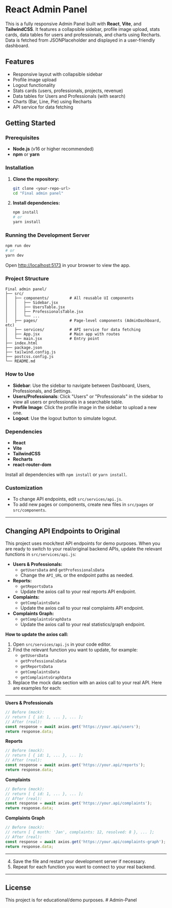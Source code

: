 # React Admin Panel

This is a fully responsive Admin Panel built with **React**, **Vite**, and **TailwindCSS**. It features a collapsible sidebar, profile image upload, stats cards, data tables for users and professionals, and charts using Recharts. Data is fetched from JSONPlaceholder and displayed in a user-friendly dashboard.

## Features
- Responsive layout with collapsible sidebar
- Profile image upload
- Logout functionality
- Stats cards (users, professionals, projects, revenue)
- Data tables for Users and Professionals (with search)
- Charts (Bar, Line, Pie) using Recharts
- API service for data fetching

## Getting Started

### Prerequisites
- **Node.js** (v16 or higher recommended)
- **npm** or **yarn**

### Installation
1. **Clone the repository:**
   ```sh
   git clone <your-repo-url>
   cd "Final admin panel"
   ```
2. **Install dependencies:**
   ```sh
   npm install
   # or
   yarn install
   ```

### Running the Development Server
```sh
npm run dev
# or
yarn dev
```
Open [http://localhost:5173](http://localhost:5173) in your browser to view the app.

### Project Structure
```
Final admin panel/
├── src/
│   ├── components/         # All reusable UI components
│   │   ├── Sidebar.jsx
│   │   ├── UsersTable.jsx
│   │   ├── ProfessionalsTable.jsx
│   │   └── ...
│   ├── pages/              # Page-level components (AdminDashboard, etc)
│   ├── services/           # API service for data fetching
│   ├── App.jsx             # Main app with routes
│   └── main.jsx            # Entry point
├── index.html
├── package.json
├── tailwind.config.js
├── postcss.config.js
└── README.md
```

### How to Use
- **Sidebar**: Use the sidebar to navigate between Dashboard, Users, Professionals, and Settings.
- **Users/Professionals**: Click "Users" or "Professionals" in the sidebar to view all users or professionals in a searchable table.
- **Profile Image**: Click the profile image in the sidebar to upload a new one.
- **Logout**: Use the logout button to simulate logout.

### Dependencies
- **React**
- **Vite**
- **TailwindCSS**
- **Recharts**
- **react-router-dom**

Install all dependencies with `npm install` or `yarn install`.

### Customization
- To change API endpoints, edit `src/services/api.js`.
- To add new pages or components, create new files in `src/pages` or `src/components`.

---

## Changing API Endpoints to Original

This project uses mock/test API endpoints for demo purposes. When you are ready to switch to your real/original backend APIs, update the relevant functions in `src/services/api.js`:

- **Users & Professionals:**
  - `getUsersData` and `getProfessionalsData`
  - Change the `API_URL` or the endpoint paths as needed.
- **Reports:**
  - `getReportsData`
  - Update the axios call to your real reports API endpoint.
- **Complaints:**
  - `getComplaintsData`
  - Update the axios call to your real complaints API endpoint.
- **Complaints Graph:**
  - `getComplaintsGraphData`
  - Update the axios call to your real statistics/graph endpoint.

**How to update the axios call:**

1. Open `src/services/api.js` in your code editor.
2. Find the relevant function you want to update, for example:
   - `getUsersData`
   - `getProfessionalsData`
   - `getReportsData`
   - `getComplaintsData`
   - `getComplaintsGraphData`
3. Replace the mock data section with an axios call to your real API. Here are examples for each:

---

**Users & Professionals**
```js
// Before (mock):
// return [ { id: 1, ... }, ... ];
// After (real):
const response = await axios.get('https://your.api/users');
return response.data;
```

**Reports**
```js
// Before (mock):
// return [ { id: 1, ... }, ... ];
// After (real):
const response = await axios.get('https://your.api/reports');
return response.data;
```

**Complaints**
```js
// Before (mock):
// return [ { id: 1, ... }, ... ];
// After (real):
const response = await axios.get('https://your.api/complaints');
return response.data;
```

**Complaints Graph**
```js
// Before (mock):
// return [ { month: 'Jan', complaints: 12, resolved: 8 }, ... ];
// After (real):
const response = await axios.get('https://your.api/complaints-graph');
return response.data;
```

---

4. Save the file and restart your development server if necessary.
5. Repeat for each function you want to connect to your real backend.

---

## License
This project is for educational/demo purposes.
#   A d m i n - P a n e l  
 